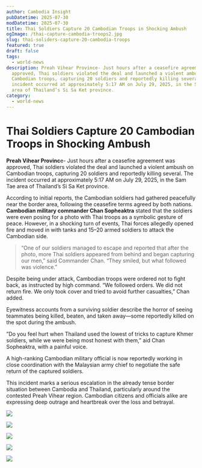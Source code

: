 ```yaml
---
author: Cambodia Insight
pubDatetime: 2025-07-30
modDatetime: 2025-07-30
title: Thai Soldiers Capture 20 Cambodian Troops in Shocking Ambush
ogImage: /thai-capture-cambodia-troops2.jpg
slug: thai-soliders-capture-20-cambodia-troops
featured: true
draft: false
tags:
  - world-news
description: Preah Vihear Province- Just hours after a ceasefire agreement was
  approved, Thai soldiers violated the deal and launched a violent ambush on
  Cambodian troops, capturing 20 soldiers and reportedly killing several. The
  incident occurred at approximately 5:17 AM on July 29, 2025, in the Sam Tae
  area of Thailand’s Si Sa Ket province.
category:
  - world-news
---
```

# **Thai Soldiers Capture 20 Cambodian Troops in Shocking Ambush**

**Preah Vihear Provinc**e- Just hours after a ceasefire agreement was approved, Thai soldiers violated the deal and launched a violent ambush on Cambodian troops, capturing 20 soldiers and reportedly killing several. The incident occurred at approximately 5:17 AM on July 29, 2025, in the Sam Tae area of Thailand’s Si Sa Ket province.

According to initial reports, the Cambodian soldiers had gathered peacefully near the border area, following the ceasefire terms agreed by both nations. **Cambodian military commander Chan Sopheaktra** stated that the soldiers were even posing for a photo with Thai troops as a symbolic gesture of peace. However, in a shocking turn of events, Thai forces allegedly opened fire and moved in with tanks and 15–20 armed soldiers to attack the Cambodian side.

> “One of our soldiers managed to escape and reported that after the photo, more Thai soldiers appeared from behind and began capturing our men,” said Commander Chan. “They smiled, but what followed was violence.”  

Despite being under attack, Cambodian troops were ordered not to fight back, as instructed by high command. “We followed orders. We did not return fire. We only took cover and tried to avoid further casualties,” Chan added.

Eyewitness accounts from a surviving soldier describe the horror of seeing teammates being killed, beaten, and taken away—some reportedly killed on the spot during the ambush.

”Do you feel hurt when Thailand used the lowest of tricks to capture Khmer soldiers, while we were being most honest with them,” aid Chan Sopheaktra, with a painful voice. 

A high-ranking Cambodian military official is now reportedly working in close coordination with the Malaysian army chief to negotiate the safe return of the captured soldiers.

This incident marks a serious escalation in the already tense border situation between Cambodia and Thailand, particularly around the contested Preah Vihear region. Cambodian citizens and officials alike are expressing deep outrage and heartbreak over the loss and betrayal.

![](/thai-capture-cambodia-troops1.jpg)

![](/thai-capture-cambodia-troops2.jpg)

![](/thai-capture-cambodia-troops3.jpg)

![](/thai-capture-cambodia-troops4.jpg)

![](/image.jpeg)